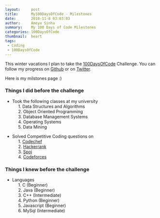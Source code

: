 ```yaml
---
layout:     post
title:      My100DaysOfCode - Milestones
date:       2018-11-8 03:03:03
author:     Ameya Sinha
summary:    My 100 Days of Code Milestones
categories: 100DaysOfCode
thumbnail:  heart
tags:
 - Coding
 - 100DaysOfCode
---
```


This winter vacations I plan to take the [100DaysOfCode][1] Challenge. You can follow my progress on [Github][2] or on [Twitter][3].

Here is my milstones page :)

### Things I did before the challenge
* Took the following classes at my university  
&nbsp;&nbsp;&nbsp;&nbsp; 1. Data Structures and Algorithms   
&nbsp;&nbsp;&nbsp;&nbsp; 2. Object Oriented Programming  
&nbsp;&nbsp;&nbsp;&nbsp; 3. Database Management Systems  
&nbsp;&nbsp;&nbsp;&nbsp; 4. Operating Systems  
&nbsp;&nbsp;&nbsp;&nbsp; 5. Data Mining  

* Solved Competitive Coding questions on  
&nbsp;&nbsp;&nbsp;&nbsp; 1. [Codechef](https://www.codechef.com/users/ameyanator)  
&nbsp;&nbsp;&nbsp;&nbsp; 2. [Hackerrank](https://www.hackerrank.com/ameyanator)  
&nbsp;&nbsp;&nbsp;&nbsp; 3. [Spoj](https://www.spoj.com/users/ameyanator)  
&nbsp;&nbsp;&nbsp;&nbsp; 4. [Codeforces](https://codeforces.com/profile/ameyanator)  

### Things I knew before the challenge
* Languages  
&nbsp;&nbsp;&nbsp;&nbsp; 1. C (Beginner)  
&nbsp;&nbsp;&nbsp;&nbsp; 2. Java (Beginner)  
&nbsp;&nbsp;&nbsp;&nbsp; 3. C++ (Intermediate)  
&nbsp;&nbsp;&nbsp;&nbsp; 4. Python (Beginner)  
&nbsp;&nbsp;&nbsp;&nbsp; 5. Javascript (Beginner)  
&nbsp;&nbsp;&nbsp;&nbsp; 6. MySql (Intermediate)  

[1]: https://www.100daysofcode.com/
[2]: https://github.com/ameyanator/100DaysOfCode
[3]: https://twitter.com/luva1900
